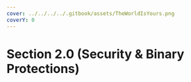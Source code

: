 ```yaml
---
cover: ../../../../.gitbook/assets/TheWorldIsYours.png
coverY: 0
---
```


# Section 2.0 (Security & Binary Protections)

